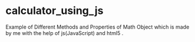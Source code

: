 # calculator_using_js
Example of Different Methods and Properties of Math Object which is made by me with the help of js(JavaScript) and html5 . 
